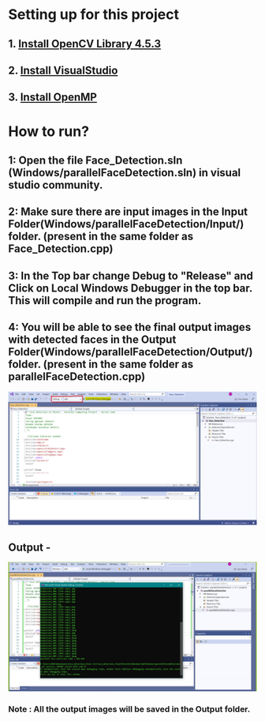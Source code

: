 # Setting up for this project

## 1. [Install OpenCV Library 4.5.3](OpenCV.md)
## 2. [Install VisualStudio](VisualStudio.md)
## 3. [Install OpenMP](https://medium.com/swlh/openmp-on-ubuntu-1145355eeb2)

# How to run?

## 1: Open the file Face_Detection.sln (Windows/parallelFaceDetection.sln) in visual studio community.

## 2: Make sure there are input images in the Input Folder(Windows/parallelFaceDetection/Input/) folder. (present in the same folder as Face_Detection.cpp)

## 3: In the Top bar change Debug to "Release" and Click on Local Windows Debugger in the top bar. This will compile and run the program.
        
## 4: You will be able to see the final output images with detected faces in the Output Folder(Windows/parallelFaceDetection/Output/) folder. (present in the same folder as parallelFaceDetection.cpp)

![Visual Studio Interface](VS.png)

## Output -
![Visual Studio Output](Output_VS.jpeg)

### Note : All the output images will be saved in the Output folder. 